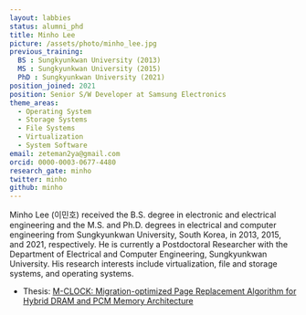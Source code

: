 ```yaml
---
layout: labbies
status: alumni_phd
title: Minho Lee
picture: /assets/photo/minho_lee.jpg
previous_training:
  BS : Sungkyunkwan University (2013)
  MS : Sungkyunkwan University (2015)
  PhD : Sungkyunkwan University (2021)
position_joined: 2021
position: Senior S/W Developer at Samsung Electronics
theme_areas:
  - Operating System
  - Storage Systems
  - File Systems
  - Virtualization
  - System Software
email: zeteman2ya@gmail.com
orcid: 0000-0003-0677-4480
research_gate: minho
twitter: minho
github: minho
---
```


Minho Lee (이민호) received the B.S. degree in electronic and electrical engineering and the M.S. and Ph.D. degrees in electrical and computer engineering from Sungkyunkwan University, South Korea, in 2013, 2015, and 2021, respectively. He is currently a Postdoctoral Researcher with the Department of Electrical and Computer Engineering, Sungkyunkwan University. His research interests include virtualization, file and storage systems, and operating systems.
* Thesis: [M-CLOCK: Migration-optimized Page Replacement Algorithm for Hybrid DRAM and PCM Memory Architecture](https://dcollection.skku.edu/srch/srchDetail/000000074082)
